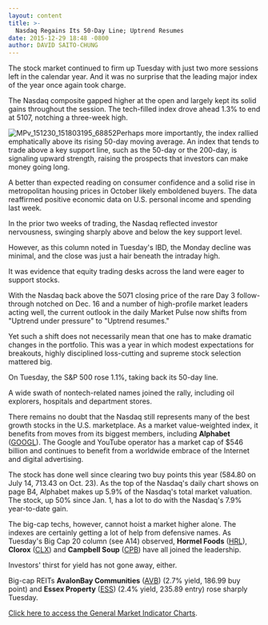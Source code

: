 ```yaml
---
layout: content
title: >-
  Nasdaq Regains Its 50-Day Line; Uptrend Resumes
date: 2015-12-29 18:48 -0800
author: DAVID SAITO-CHUNG
---
```






The stock market continued to firm up Tuesday with just two more sessions left in the calendar year. And it was no surprise that the leading major index of the year once again took charge.


The Nasdaq composite gapped higher at the open and largely kept its solid gains throughout the session. The tech-filled index drove ahead 1.3% to end at 5107, notching a three-week high.


![MPv_151230_151803195_68852](http://ibdcmsprod10/wp-content/uploads/2015/12/MPv_151230_151803195_68852.png)Perhaps more importantly, the index rallied emphatically above its rising 50-day moving average. An index that tends to trade above a key support line, such as the 50-day or the 200-day, is signaling upward strength, raising the prospects that investors can make money going long.


A better than expected reading on consumer confidence and a solid rise in metropolitan housing prices in October likely emboldened buyers. The data reaffirmed positive economic data on U.S. personal income and spending last week.


In the prior two weeks of trading, the Nasdaq reflected investor nervousness, swinging sharply above and below the key support level.


However, as this column noted in Tuesday's IBD, the Monday decline was minimal, and the close was just a hair beneath the intraday high.


It was evidence that equity trading desks across the land were eager to support stocks.


With the Nasdaq back above the 5071 closing price of the rare Day 3 follow-through notched on Dec. 16 and a number of high-profile market leaders acting well, the current outlook in the daily Market Pulse now shifts from "Uptrend under pressure" to "Uptrend resumes."


Yet such a shift does not necessarily mean that one has to make dramatic changes in the portfolio. This was a year in which modest expectations for breakouts, highly disciplined loss-cutting and supreme stock selection mattered big.


On Tuesday, the S&P 500 rose 1.1%, taking back its 50-day line.


A wide swath of nontech-related names joined the rally, including oil explorers, hospitals and department stores.


There remains no doubt that the Nasdaq still represents many of the best growth stocks in the U.S. marketplace. As a market value-weighted index, it benefits from moves from its biggest members, including **Alphabet** ([GOOGL](https://research.investors.com/quote.aspx?symbol=GOOGL)). The Google and YouTube operator has a market cap of $546 billion and continues to benefit from a worldwide embrace of the Internet and digital advertising.


The stock has done well since clearing two buy points this year (584.80 on July 14, 713.43 on Oct. 23). As the top of the Nasdaq's daily chart shows on page B4, Alphabet makes up 5.9% of the Nasdaq's total market valuation. The stock, up 50% since Jan. 1, has a lot to do with the Nasdaq's 7.9% year-to-date gain.


The big-cap techs, however, cannot hoist a market higher alone. The indexes are certainly getting a lot of help from defensive names. As Tuesday's Big Cap 20 column (see A14) observed, **Hormel Foods** ([HRL](https://research.investors.com/quote.aspx?symbol=HRL)), **Clorox** ([CLX](https://research.investors.com/quote.aspx?symbol=CLX)) and **Campbell Soup** ([CPB](https://research.investors.com/quote.aspx?symbol=CPB)) have all joined the leadership.


Investors' thirst for yield has not gone away, either.


Big-cap REITs **AvalonBay Communities** ([AVB](https://research.investors.com/quote.aspx?symbol=AVB)) (2.7% yield, 186.99 buy point) and **Essex Property** ([ESS](https://research.investors.com/quote.aspx?symbol=ESS)) (2.4% yield, 235.89 entry) rose sharply Tuesday.


[Click here to access the General Market Indicator Charts](https://www.investors.com/pdf/GMI_123015.pdf).




